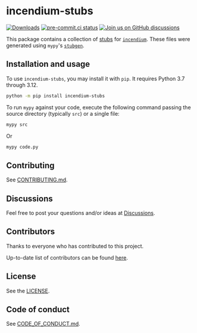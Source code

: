 # incendium-stubs

<!--- Badges --->
[![Downloads](https://pepy.tech/badge/incendium-stubs)](https://pepy.tech/project/incendium-stubs)
[![pre-commit.ci status](https://results.pre-commit.ci/badge/github/ignition-devs/incendium-stubs/main.svg)](https://results.pre-commit.ci/latest/github/ignition-devs/incendium-stubs/main)
[![Join us on GitHub discussions](https://img.shields.io/badge/github-discussions-informational)](https://github.com/ignition-devs/discussions/discussions)

This package contains a collection of [stubs](https://www.python.org/dev/peps/pep-484/) for [`incendium`](https://github.com/ignition-devs/incendium). These files were generated using `mypy`'s [`stubgen`](https://coatl-mypy.readthedocs.io/en/v0.971/stubgen.html).

## Installation and usage

To use `incendium-stubs`, you may install it with `pip`. It requires Python 3.7 through 3.12.

```sh
python -m pip install incendium-stubs
```

To run `mypy` against your code, execute the following command passing the source directory (typically `src`) or a single file:

```sh
mypy src
```

Or

```sh
mypy code.py
```

## Contributing

See [CONTRIBUTING.md](https://github.com/ignition-devs/incendium/blob/HEAD/CONTRIBUTING.md#contributing-to-incendium).

## Discussions

Feel free to post your questions and/or ideas at [Discussions](https://github.com/ignition-devs/discussions/discussions).

## Contributors

Thanks to everyone who has contributed to this project.

Up-to-date list of contributors can be found [here](https://github.com/ignition-devs/incendium-stubs/graphs/contributors).

## License

See the [LICENSE](./LICENSE).

## Code of conduct

See [CODE_OF_CONDUCT.md](https://github.com/ignition-devs/incendium/blob/HEAD/CODE_OF_CONDUCT.md).
